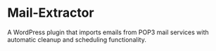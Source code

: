 # Mail-Extractor
A WordPress plugin that imports emails from POP3 mail services with automatic cleanup and scheduling functionality.
